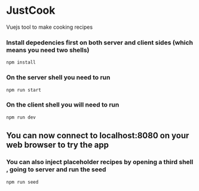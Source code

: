 # JustCook
Vuejs tool to make cooking recipes

### Install depedencies first on both server and client sides (which means you need two shells)

```
npm install
```

### On the server shell you need to run

```
npm run start
```

### On the client shell you will need to run

```
npm run dev
```

## You can now connect to localhost:8080 on your web browser to try the app


### You can also inject placeholder recipes by opening a third shell , going to server and run the seed
```
npm run seed
```
